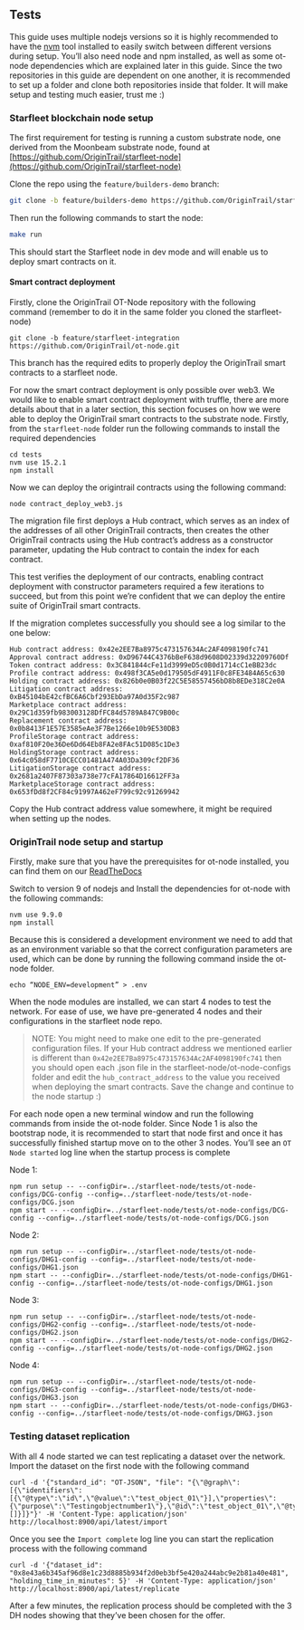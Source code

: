 ## Tests

This guide uses multiple nodejs versions so it is highly recommended to have the [nvm](https://github.com/nvm-sh/nvm) tool installed to easily switch between different versions during setup. You’ll also need node and npm installed, as well as some ot-node dependencies which are explained later in this guide.
Since the two repositories in this guide are dependent on one another, it is recommended to set up a folder and clone both repositories inside that folder. It will make setup and testing much easier, trust me :)

### Starfleet blockchain node setup

The first requirement for testing is running a custom substrate node, one derived from the Moonbeam substrate node, found at [https://github.com/OriginTrail/starfleet-node](https://github.com/OriginTrail/starfleet-node)

Clone the repo using the `feature/builders-demo` branch:
```sh
git clone -b feature/builders-demo https://github.com/OriginTrail/starfleet-node
```
Then run the following commands to start the node:
```sh
make run
```
This should start the Starfleet node in dev mode and will enable us to deploy smart contracts on it.

#### Smart contract deployment

Firstly, clone the OriginTrail OT-Node repository with the following command (remember to do it in the same folder you cloned the starfleet-node)
```
git clone -b feature/starfleet-integration https://github.com/OriginTrail/ot-node.git
```
This branch has the required edits to properly deploy the OriginTrail smart contracts to a starfleet node.

For now the smart contract deployment is only possible over web3. We would like to enable smart contract deployment with truffle, there are more details about that in a later section, this section focuses on how we were able to deploy the OriginTrail smart contracts to the substrate node.
Firstly, from the `starfleet-node` folder run the following commands to install the required dependencies

```
cd tests
nvm use 15.2.1
npm install
```

Now we can deploy the origintrail contracts using the following command:

```
node contract_deploy_web3.js
```

The migration file first deploys a Hub contract, which serves as an index of the addresses of all other OriginTrail contracts, then creates the other OriginTrail contracts using the Hub contract’s address as a constructor parameter, updating the Hub contract to contain the index for each contract. 

This test verifies the deployment of our contracts, enabling contract deployment with constructor parameters required a few iterations to succeed, but from this point we’re confident that we can deploy the entire suite of OriginTrail smart contracts. 


If the migration completes successfully you should see a log similar to the one below:
```
Hub contract address: 0x42e2EE7Ba8975c473157634Ac2AF4098190fc741
Approval contract address: 0xD96744C4376bBeF638d9608D02339d32209760Df
Token contract address: 0x3C841844cFe11d3999eD5c0B0d1714cC1eBB23dc
Profile contract address: 0x498f3CA5e0d179505dF4911F0c8FE3484A65c630
Holding contract address: 0x826b0e0B03f22C5E58557456bD8b8EDe318C2e0A
Litigation contract address: 0xB45104bE42cfBC6A6Cbf293EbDa97A0d35F2c987
Marketplace contract address: 0x29C1d359fb983003128DfFC84d5789A847C9B00c
Replacement contract address: 0x0b8413F1E57E3585eAe3F7Be1266e10b9E530DB3
ProfileStorage contract address: 0xaf810F20e36De6Dd64Eb8FA2e8FAc51D085c1De3
HoldingStorage contract address: 0x64c058dF7710CECC01481A474A03Da309cf2DF36
LitigationStorage contract address: 0x2681a2407F87303a738e77cFA17864D16612FF3a
MarketplaceStorage contract address: 0x653fDd8f2CF84c91997A462eF799c92c91269942
```
  

Copy the Hub contract address value somewhere, it might be required when setting up the nodes.

### OriginTrail node setup and startup

Firstly, make sure that you have the prerequisites for ot-node installed, you can find them on our [ReadTheDocs](http://docs.origintrail.io/en/latest/Running-a-Node/getting-started.html#manual-installation)

Switch to version 9 of nodejs and Install the dependencies for ot-node with the following commands:
```
nvm use 9.9.0
npm install
```
Because this is considered a development environment we need to add that as an environment variable so that the correct configuration parameters are used, which can be done by running the following command inside the ot-node folder.
```
echo “NODE_ENV=development” > .env
```
When the node modules are installed, we can start 4 nodes to test the network. For ease of use, we have pre-generated 4 nodes and their configurations in the starfleet node repo.

>NOTE: You might need to make one edit to the pre-generated configuration files. If your Hub contract address we mentioned earlier is different than `0x42e2EE7Ba8975c473157634Ac2AF4098190fc741` then you should open each .json file in the starfleet-node/ot-node-configs folder and edit the `hub_contract_address` to the value you received when deploying the smart contracts. Save the change and continue to the node startup :)

For each node open a new terminal window and run the following commands from inside the ot-node folder. Since Node 1 is also the bootstrap node, it is recommended to start that node first and once it has successfully finished startup move on to the other 3 nodes. You’ll see an `OT Node started` log line when the startup process is complete

  

Node 1: 
```
npm run setup -- --configDir=../starfleet-node/tests/ot-node-configs/DCG-config --config=../starfleet-node/tests/ot-node-configs/DCG.json
npm start -- --configDir=../starfleet-node/tests/ot-node-configs/DCG-config --config=../starfleet-node/tests/ot-node-configs/DCG.json
```  

Node 2:

 ```
npm run setup -- --configDir=../starfleet-node/tests/ot-node-configs/DHG1-config --config=../starfleet-node/tests/ot-node-configs/DHG1.json
npm start -- --configDir=../starfleet-node/tests/ot-node-configs/DHG1-config --config=../starfleet-node/tests/ot-node-configs/DHG1.json
```

Node 3:
```
npm run setup -- --configDir=../starfleet-node/tests/ot-node-configs/DHG2-config --config=../starfleet-node/tests/ot-node-configs/DHG2.json
npm start -- --configDir=../starfleet-node/tests/ot-node-configs/DHG2-config --config=../starfleet-node/tests/ot-node-configs/DHG2.json
```

Node 4:
  
```
npm run setup -- --configDir=../starfleet-node/tests/ot-node-configs/DHG3-config --config=../starfleet-node/tests/ot-node-configs/DHG3.json
npm start -- --configDir=../starfleet-node/tests/ot-node-configs/DHG3-config --config=../starfleet-node/tests/ot-node-configs/DHG3.json
```

### Testing dataset replication
With all 4 node started we can test replicating a dataset over the network. Import the dataset on the first node with the following command

  
```
curl -d '{"standard_id": "OT-JSON", "file": "{\"@graph\":[{\"identifiers\":[{\"@type\":\"id\",\"@value\":\"test_object_01\"}],\"properties\":{\"purpose\":\"Testingobjectnumber1\"},\"@id\":\"test_object_01\",\"@type\":\"otObject\",\"relations\":[]}]}"}' -H 'Content-Type: application/json' http://localhost:8900/api/latest/import
```
Once you see the `Import complete` log line you can start the replication process with the following command
```
curl -d '{"dataset_id": "0x8e43a6b345af96d8e1c23d8885b934f2d0eb3bf5e420a244abc9e2b81a40e481", "holding_time_in_minutes": 5}' -H 'Content-Type: application/json' http://localhost:8900/api/latest/replicate
```
After a few minutes, the replication process should be completed with the 3 DH nodes showing that they’ve been chosen for the offer.
